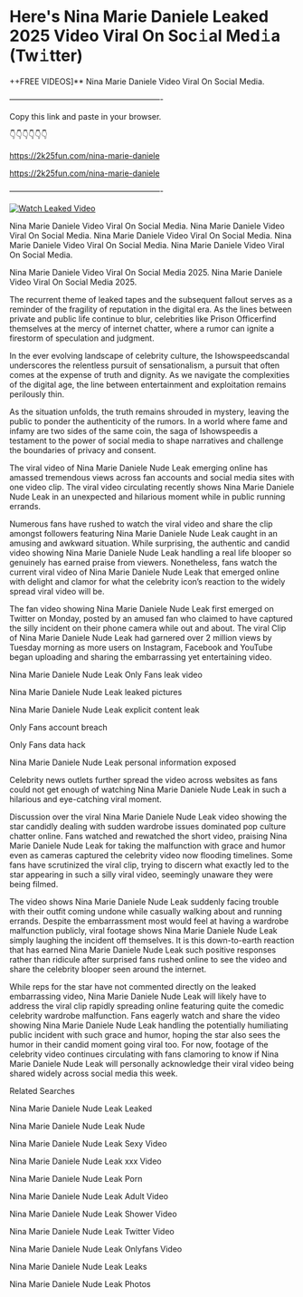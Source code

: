 # Here's Nina Marie Daniele Leaked 2025 Video Viral On Soc𝚒al Med𝚒a (Tw𝚒tter)

++FREE VIDEOS]** Nina Marie Daniele Video Viral On Social Media.

———————————————————-

Copy this link and paste in your browser.

👇👇👇👇👇👇

https://2k25fun.com/nina-marie-daniele

https://2k25fun.com/nina-marie-daniele

———————————————————-

[![Watch Leaked Video](https://miro.medium.com/v2/resize:fit:828/format:webp/1*cilzJN44JGOrTw9NJCrNHA.gif "Watch Leaked Video")](https://2k25fun.com/nina-marie-daniele)

Nina Marie Daniele Video Viral On Social Media. Nina Marie Daniele Video Viral On Social Media. Nina Marie Daniele Video Viral On Social Media. Nina Marie Daniele Video Viral On Social Media. Nina Marie Daniele Video Viral On Social Media.

Nina Marie Daniele Video Viral On Social Media 2025. Nina Marie Daniele Video Viral On Social Media 2025.

The recurrent theme of leaked tapes and the subsequent fallout serves as a reminder of the fragility of reputation in the digital era. As the lines between private and public life continue to blur, celebrities like Prison Officerfind themselves at the mercy of internet chatter, where a rumor can ignite a firestorm of speculation and judgment.

In the ever evolving landscape of celebrity culture, the Ishowspeedscandal underscores the relentless pursuit of sensationalism, a pursuit that often comes at the expense of truth and dignity. As we navigate the complexities of the digital age, the line between entertainment and exploitation remains perilously thin.

As the situation unfolds, the truth remains shrouded in mystery, leaving the public to ponder the authenticity of the rumors. In a world where fame and infamy are two sides of the same coin, the saga of Ishowspeedis a testament to the power of social media to shape narratives and challenge the boundaries of privacy and consent.

The viral video of Nina Marie Daniele Nude Leak emerging online has amassed tremendous views across fan accounts and social media sites with one video clip. The viral video circulating recently shows Nina Marie Daniele Nude Leak in an unexpected and hilarious moment while in public running errands.

Numerous fans have rushed to watch the viral video and share the clip amongst followers featuring Nina Marie Daniele Nude Leak caught in an amusing and awkward situation. While surprising, the authentic and candid video showing Nina Marie Daniele Nude Leak handling a real life blooper so genuinely has earned praise from viewers. Nonetheless, fans watch the current viral video of Nina Marie Daniele Nude Leak that emerged online with delight and clamor for what the celebrity icon’s reaction to the widely spread viral video will be.

The fan video showing Nina Marie Daniele Nude Leak first emerged on Twitter on Monday, posted by an amused fan who claimed to have captured the silly incident on their phone camera while out and about. The viral Clip of Nina Marie Daniele Nude Leak had garnered over 2 million views by Tuesday morning as more users on Instagram, Facebook and YouTube began uploading and sharing the embarrassing yet entertaining video.

Nina Marie Daniele Nude Leak Only Fans leak video

Nina Marie Daniele Nude Leak leaked pictures

Nina Marie Daniele Nude Leak explicit content leak

Only Fans account breach

Only Fans data hack

Nina Marie Daniele Nude Leak personal information exposed

Celebrity news outlets further spread the video across websites as fans could not get enough of watching Nina Marie Daniele Nude Leak in such a hilarious and eye-catching viral moment.

Discussion over the viral Nina Marie Daniele Nude Leak video showing the star candidly dealing with sudden wardrobe issues dominated pop culture chatter online. Fans watched and rewatched the short video, praising Nina Marie Daniele Nude Leak for taking the malfunction with grace and humor even as cameras captured the celebrity video now flooding timelines. Some fans have scrutinized the viral clip, trying to discern what exactly led to the star appearing in such a silly viral video, seemingly unaware they were being filmed.

The video shows Nina Marie Daniele Nude Leak suddenly facing trouble with their outfit coming undone while casually walking about and running errands. Despite the embarrassment most would feel at having a wardrobe malfunction publicly, viral footage shows Nina Marie Daniele Nude Leak simply laughing the incident off themselves. It is this down-to-earth reaction that has earned Nina Marie Daniele Nude Leak such positive responses rather than ridicule after surprised fans rushed online to see the video and share the celebrity blooper seen around the internet.

While reps for the star have not commented directly on the leaked embarrassing video, Nina Marie Daniele Nude Leak will likely have to address the viral clip rapidly spreading online featuring quite the comedic celebrity wardrobe malfunction. Fans eagerly watch and share the video showing Nina Marie Daniele Nude Leak handling the potentially humiliating public incident with such grace and humor, hoping the star also sees the humor in their candid moment going viral too. For now, footage of the celebrity video continues circulating with fans clamoring to know if Nina Marie Daniele Nude Leak will personally acknowledge their viral video being shared widely across social media this week.

Related Searches

Nina Marie Daniele Nude Leak Leaked

Nina Marie Daniele Nude Leak Nude

Nina Marie Daniele Nude Leak Sexy Video

Nina Marie Daniele Nude Leak xxx Video

Nina Marie Daniele Nude Leak Porn

Nina Marie Daniele Nude Leak Adult Video

Nina Marie Daniele Nude Leak Shower Video

Nina Marie Daniele Nude Leak Twitter Video

Nina Marie Daniele Nude Leak Onlyfans Video

Nina Marie Daniele Nude Leak Leaks

Nina Marie Daniele Nude Leak Photos